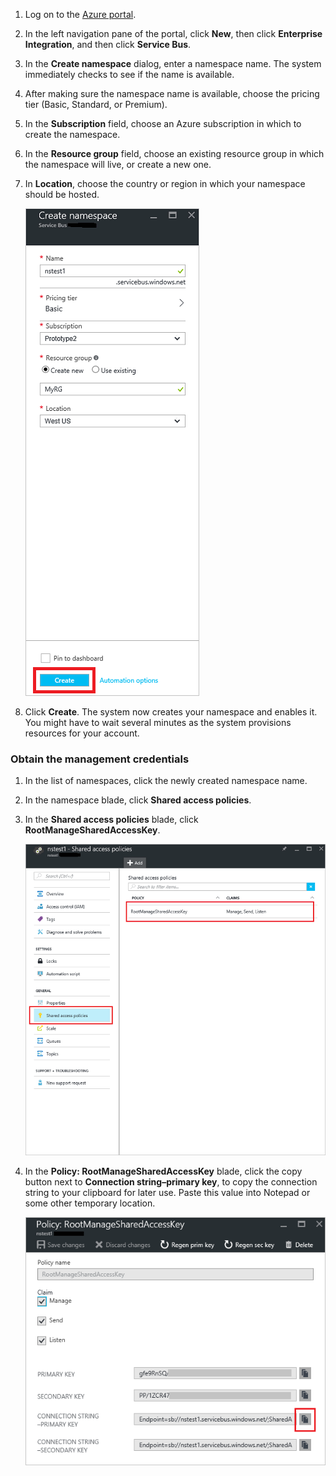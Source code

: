1. Log on to the [Azure portal][].

2. In the left navigation pane of the portal, click **New**, then click **Enterprise Integration**, and then click **Service Bus**.

4. In the **Create namespace** dialog, enter a namespace name. The system immediately checks to see if the name is available.

5. After making sure the namespace name is available, choose the pricing tier (Basic, Standard, or Premium).

7. In the **Subscription** field, choose an Azure subscription in which to create the namespace.

9. In the **Resource group** field, choose an existing resource group in which the namespace will live, or create a new one.      

8. In **Location**, choose the country or region in which your namespace should be hosted.

    ![Create namespace][create-namespace]

6. Click **Create**. The system now creates your namespace and enables it. You might have to wait several minutes as the system provisions resources for your account.
 
### Obtain the management credentials

1. In the list of namespaces, click the newly created namespace name.
 
3. In the namespace blade, click **Shared access policies**.

4. In the **Shared access policies** blade, click **RootManageSharedAccessKey**.

    ![connection-info][connection-info]

5. In the **Policy: RootManageSharedAccessKey** blade, click the copy button next to **Connection string–primary key**, to copy the connection string to your clipboard for later use. Paste this value into Notepad or some other temporary location.

    ![connection-string][connection-string]

<!--Image references-->

[create-namespace]: ./media/service-bus-create-namespace-portal/create-namespace.png
[connection-info]: ./media/service-bus-create-namespace-portal/connection-info.png
[connection-string]: ./media/service-bus-create-namespace-portal/connection-string.png

<!--Reference style links - using these makes the source content way more readable than using inline links-->
[Azure portal]: https://portal.azure.com

<!--HONumber=Sep16_HO4-->


